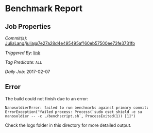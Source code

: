 # Benchmark Report

## Job Properties

*Commit(s):* [JuliaLang/julia@7e27a28d4e495495af160eb57500ee73fe3731fb](https://github.com/JuliaLang/julia/commit/7e27a28d4e495495af160eb57500ee73fe3731fb)

*Triggered By:* [link](https://github.com/JuliaLang/julia/commit/7e27a28d4e495495af160eb57500ee73fe3731fb#commitcomment-20775881)

*Tag Predicate:* `ALL`

*Daily Job:* 2017-02-07

## Error

The build could not finish due to an error:

```
NanosoldierError: failed to run benchmarks against primary commit: ErrorException("failed process: Process(`sudo cset shield -e su nanosoldier -- -c ./benchscript.sh`, ProcessExited(1)) [1]")
```

Check the logs folder in this directory for more detailed output.

